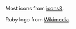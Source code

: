 Most icons from [icons8](https://icons8.com/).

Ruby logo from [Wikimedia](https://commons.wikimedia.org/wiki/File:Ruby_logo.svg).

